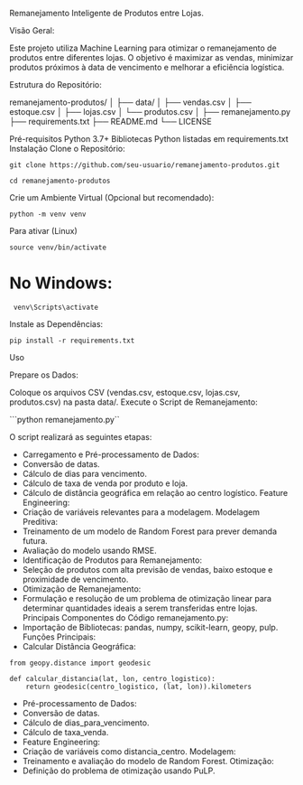 Remanejamento Inteligente de Produtos entre Lojas.


Visão Geral:

Este projeto utiliza Machine Learning para otimizar o remanejamento de produtos entre diferentes lojas. O objetivo é maximizar as vendas, minimizar produtos próximos à data de vencimento e melhorar a eficiência logística.

Estrutura do Repositório:

remanejamento-produtos/
│
├── data/
│   ├── vendas.csv
│   ├── estoque.csv
│   ├── lojas.csv
│   └── produtos.csv
│
├── remanejamento.py
├── requirements.txt
├── README.md
└── LICENSE


Pré-requisitos
Python 3.7+
Bibliotecas Python listadas em requirements.txt
Instalação
Clone o Repositório:

```
git clone https://github.com/seu-usuario/remanejamento-produtos.git
```
```
cd remanejamento-produtos
```

Crie um Ambiente Virtual (Opcional but recomendado):

```
python -m venv venv
```

Para ativar (Linux) 

```source venv/bin/activate```

# No Windows:

``` venv\Scripts\activate```


Instale as Dependências:

```
pip install -r requirements.txt
```
Uso


Prepare os Dados:

Coloque os arquivos CSV (vendas.csv, estoque.csv, lojas.csv, produtos.csv) na pasta data/.
Execute o Script de Remanejamento:


```python remanejamento.py``


O script realizará as seguintes etapas:

- Carregamento e Pré-processamento de Dados:
- Conversão de datas.
- Cálculo de dias para vencimento.
- Cálculo de taxa de venda por produto e loja.
- Cálculo de distância geográfica em relação ao centro logístico.
Feature Engineering:
- Criação de variáveis relevantes para a modelagem.
Modelagem Preditiva:
- Treinamento de um modelo de Random Forest para prever demanda futura.
- Avaliação do modelo usando RMSE.
- Identificação de Produtos para Remanejamento:
- Seleção de produtos com alta previsão de vendas, baixo estoque e proximidade de vencimento.
- Otimização de Remanejamento:
- Formulação e resolução de um problema de otimização linear para determinar quantidades ideais a serem transferidas entre lojas.
Principais Componentes do Código
remanejamento.py:
- Importação de Bibliotecas: pandas, numpy, scikit-learn, geopy, pulp.
Funções Principais:
- Calcular Distância Geográfica:

```
from geopy.distance import geodesic

def calcular_distancia(lat, lon, centro_logistico):
    return geodesic(centro_logistico, (lat, lon)).kilometers
```

- Pré-processamento de Dados:
- Conversão de datas.
- Cálculo de dias_para_vencimento.
- Cálculo de taxa_venda.
- Feature Engineering:
- Criação de variáveis como distancia_centro.
Modelagem:
- Treinamento e avaliação do modelo de Random Forest.
Otimização:
- Definição do problema de otimização usando PuLP.
